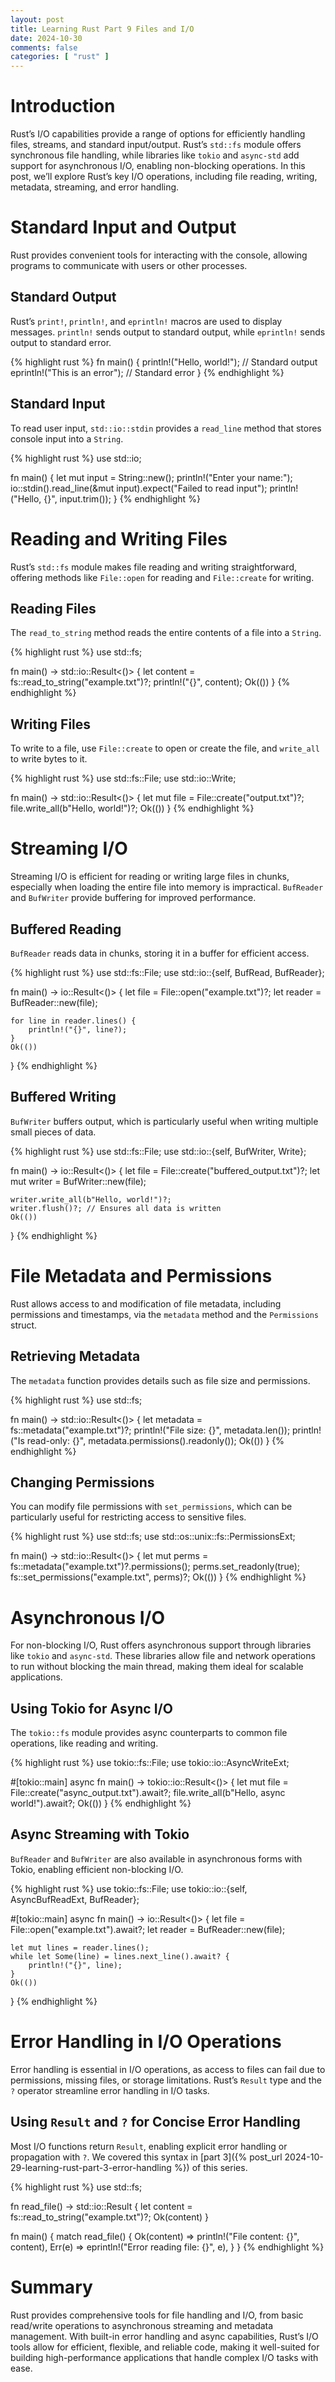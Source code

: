 ```yaml
---
layout: post
title: Learning Rust Part 9 Files and I/O
date: 2024-10-30
comments: false
categories: [ "rust" ]
---
```


# Introduction

Rust’s I/O capabilities provide a range of options for efficiently handling files, streams, and standard input/output. 
Rust’s `std::fs` module offers synchronous file handling, while libraries like `tokio` and `async-std` add support for 
asynchronous I/O, enabling non-blocking operations. In this post, we’ll explore Rust’s key I/O operations, including 
file reading, writing, metadata, streaming, and error handling.

# Standard Input and Output

Rust provides convenient tools for interacting with the console, allowing programs to communicate with users or other 
processes.

## Standard Output

Rust’s `print!`, `println!`, and `eprintln!` macros are used to display messages. `println!` sends output to standard 
output, while `eprintln!` sends output to standard error.

{% highlight rust %}
fn main() {
    println!("Hello, world!");      // Standard output
    eprintln!("This is an error");   // Standard error
}
{% endhighlight %}

## Standard Input

To read user input, `std::io::stdin` provides a `read_line` method that stores console input into a `String`.

{% highlight rust %}
use std::io;

fn main() {
    let mut input = String::new();
    println!("Enter your name:");
    io::stdin().read_line(&mut input).expect("Failed to read input");
    println!("Hello, {}", input.trim());
}
{% endhighlight %}

# Reading and Writing Files

Rust’s `std::fs` module makes file reading and writing straightforward, offering methods like `File::open` for reading 
and `File::create` for writing.

## Reading Files

The `read_to_string` method reads the entire contents of a file into a `String`.

{% highlight rust %}
use std::fs;

fn main() -> std::io::Result<()> {
    let content = fs::read_to_string("example.txt")?;
    println!("{}", content);
    Ok(())
}
{% endhighlight %}

## Writing Files

To write to a file, use `File::create` to open or create the file, and `write_all` to write bytes to it.

{% highlight rust %}
use std::fs::File;
use std::io::Write;

fn main() -> std::io::Result<()> {
    let mut file = File::create("output.txt")?;
    file.write_all(b"Hello, world!")?;
    Ok(())
}
{% endhighlight %}

# Streaming I/O

Streaming I/O is efficient for reading or writing large files in chunks, especially when loading the entire file into 
memory is impractical. `BufReader` and `BufWriter` provide buffering for improved performance.

## Buffered Reading

`BufReader` reads data in chunks, storing it in a buffer for efficient access.

{% highlight rust %}
use std::fs::File;
use std::io::{self, BufRead, BufReader};

fn main() -> io::Result<()> {
    let file = File::open("example.txt")?;
    let reader = BufReader::new(file);

    for line in reader.lines() {
        println!("{}", line?);
    }
    Ok(())
}
{% endhighlight %}

## Buffered Writing

`BufWriter` buffers output, which is particularly useful when writing multiple small pieces of data.

{% highlight rust %}
use std::fs::File;
use std::io::{self, BufWriter, Write};

fn main() -> io::Result<()> {
    let file = File::create("buffered_output.txt")?;
    let mut writer = BufWriter::new(file);

    writer.write_all(b"Hello, world!")?;
    writer.flush()?; // Ensures all data is written
    Ok(())
}
{% endhighlight %}

# File Metadata and Permissions

Rust allows access to and modification of file metadata, including permissions and timestamps, via the `metadata` method 
and the `Permissions` struct.

## Retrieving Metadata

The `metadata` function provides details such as file size and permissions.

{% highlight rust %}
use std::fs;

fn main() -> std::io::Result<()> {
    let metadata = fs::metadata("example.txt")?;
    println!("File size: {}", metadata.len());
    println!("Is read-only: {}", metadata.permissions().readonly());
    Ok(())
}
{% endhighlight %}

## Changing Permissions

You can modify file permissions with `set_permissions`, which can be particularly useful for restricting access to 
sensitive files.

{% highlight rust %}
use std::fs;
use std::os::unix::fs::PermissionsExt;

fn main() -> std::io::Result<()> {
    let mut perms = fs::metadata("example.txt")?.permissions();
    perms.set_readonly(true);
    fs::set_permissions("example.txt", perms)?;
    Ok(())
}
{% endhighlight %}

# Asynchronous I/O

For non-blocking I/O, Rust offers asynchronous support through libraries like `tokio` and `async-std`. These libraries 
allow file and network operations to run without blocking the main thread, making them ideal for scalable applications.

## Using Tokio for Async I/O

The `tokio::fs` module provides async counterparts to common file operations, like reading and writing.

{% highlight rust %}
use tokio::fs::File;
use tokio::io::AsyncWriteExt;

#[tokio::main]
async fn main() -> tokio::io::Result<()> {
    let mut file = File::create("async_output.txt").await?;
    file.write_all(b"Hello, async world!").await?;
    Ok(())
}
{% endhighlight %}

## Async Streaming with Tokio

`BufReader` and `BufWriter` are also available in asynchronous forms with Tokio, enabling efficient non-blocking I/O.

{% highlight rust %}
use tokio::fs::File;
use tokio::io::{self, AsyncBufReadExt, BufReader};

#[tokio::main]
async fn main() -> io::Result<()> {
    let file = File::open("example.txt").await?;
    let reader = BufReader::new(file);

    let mut lines = reader.lines();
    while let Some(line) = lines.next_line().await? {
        println!("{}", line);
    }
    Ok(())
}
{% endhighlight %}

# Error Handling in I/O Operations

Error handling is essential in I/O operations, as access to files can fail due to permissions, missing files, or storage 
limitations. Rust’s `Result` type and the `?` operator streamline error handling in I/O tasks.

## Using `Result` and `?` for Concise Error Handling

Most I/O functions return `Result`, enabling explicit error handling or propagation with `?`. We covered this syntax in 
[part 3]({% post_url 2024-10-29-learning-rust-part-3-error-handling %}) of this series.

{% highlight rust %}
use std::fs;

fn read_file() -> std::io::Result<String> {
    let content = fs::read_to_string("example.txt")?;
    Ok(content)
}

fn main() {
    match read_file() {
        Ok(content) => println!("File content: {}", content),
        Err(e) => eprintln!("Error reading file: {}", e),
    }
}
{% endhighlight %}

# Summary

Rust provides comprehensive tools for file handling and I/O, from basic read/write operations to asynchronous streaming 
and metadata management. With built-in error handling and async capabilities, Rust’s I/O tools allow for efficient, 
flexible, and reliable code, making it well-suited for building high-performance applications that handle complex I/O 
tasks with ease.

